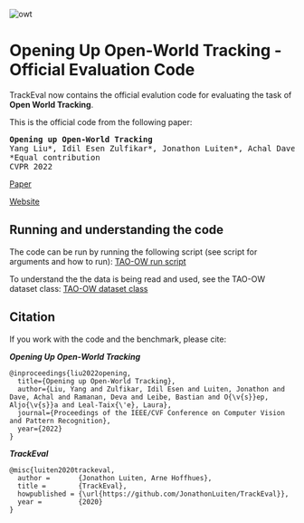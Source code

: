 ![owt](https://user-images.githubusercontent.com/23000532/160293694-6fc0a3da-c177-4776-8472-49ff6ff375a3.jpg)
# Opening Up Open-World Tracking - Official Evaluation Code

TrackEval now contains the official evalution code for evaluating the task of **Open World Tracking**.

This is the official code from the following paper:

<pre><b>Opening up Open-World Tracking</b>
Yang Liu*, Idil Esen Zulfikar*, Jonathon Luiten*, Achal Dave*, Deva Ramanan, Bastian Leibe, Aljoša Ošep, Laura Leal-Taixé
<t><t>*Equal contribution
CVPR 2022</pre>

[Paper](https://arxiv.org/abs/2104.11221)

[Website](openworldtracking.github.io)

## Running and understanding the code

The code can be run by running the following script (see script for arguments and how to run):
[TAO-OW run script](https://github.com/JonathonLuiten/TrackEval/blob/master/scripts/run_tao_ow.py)

To understand the the data is being read and used, see the TAO-OW dataset class:
[TAO-OW dataset class](https://github.com/JonathonLuiten/TrackEval/blob/master/trackeval/datasets/tao_ow.py)

## Citation
If you work with the code and the benchmark, please cite:

***Opening Up Open-World Tracking***
```
@inproceedings{liu2022opening,
  title={Opening up Open-World Tracking},
  author={Liu, Yang and Zulfikar, Idil Esen and Luiten, Jonathon and Dave, Achal and Ramanan, Deva and Leibe, Bastian and O{\v{s}}ep, Aljo{\v{s}}a and Leal-Taix{\'e}, Laura},
  journal={Proceedings of the IEEE/CVF Conference on Computer Vision and Pattern Recognition},
  year={2022}
}
```

***TrackEval***
```
@misc{luiten2020trackeval,
  author =       {Jonathon Luiten, Arne Hoffhues},
  title =        {TrackEval},
  howpublished = {\url{https://github.com/JonathonLuiten/TrackEval}},
  year =         {2020}
}
```
